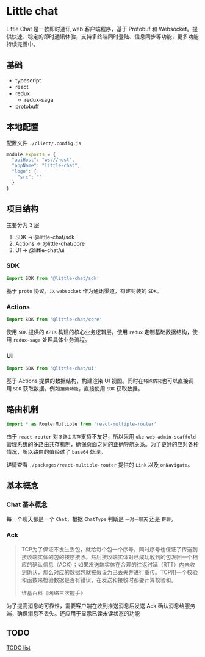 # Little chat

Little Chat 是一款即时通讯 web 客户端程序，基于 Protobuf 和 Websocket。提供快速、稳定的即时通讯体验，支持多终端同时登陆、信息同步等功能，更多功能持续完善中。

## 基础

- typescript
- react
- redux
  - redux-saga
- protobuff

## 本地配置

配置文件 `./client/.config.js`

```js
module.exports = {
  "apiHost": "ws://host",
  "appName": "little-chat",
  "logo": {
    "src": ""
  }
}
```

## 项目结构

主要分为 3 层

1. SDK -> @little-chat/sdk
2. Actions -> @little-chat/core
3. UI -> @little-chat/ui

### SDK

```js
import SDK from '@little-chat/sdk'
```

基于 `proto` 协议，以 `websocket` 作为通讯渠道，构建封装的 `SDK`。

### Actions

```js
import SDK from '@little-chat/core'
```

使用 `SDK` 提供的 `APIs` 构建的核心业务逻辑层，使用 `redux` 定制基础数据结构，使用 `redux-saga` 处理具体业务流程。

### UI

```js
import SDK from '@little-chat/ui'
```

基于 Actions 提供的数据结构，构建渲染 UI 视图。同时在`特殊情况`也可以直接调用 `SDK` 获取数据。例如`搜索功能`，直接使用 `SDK` 获取数据。

## 路由机制

```js
import * as RouterMultiple from 'react-multiple-router'
```

由于 `react-router` 对`多路由共存`支持不友好，所以采用 `uke-web-admin-scaffold` 管理系统的多路由共存机制，确保页面之间的正确导航关系。为了更好的应对各种情况，所以路由的值经过了 `base64` 处理。

详情查看 `./packages/react-multiple-router` 提供的 `Link` 以及 `onNavigate`。

## 基本概念

### Chat 基本概念

每一个聊天都是一个 `Chat`，根据 `ChatType` 判断是 `一对一聊天` 还是 `群聊`。

### Ack

> TCP为了保证不发生丢包，就给每个包一个序号，同时序号也保证了传送到接收端实体的包的按序接收。然后接收端实体对已成功收到的包发回一个相应的确认信息（ACK）；如果发送端实体在合理的往返时延（RTT）内未收到确认，那么对应的数据包就被假设为已丢失并进行重传。TCP用一个校验和函数来检验数据是否有错误，在发送和接收时都要计算校验和。
>
> 维基百科《网络三次握手》

为了提高消息的可靠性，需要客户端在收到推送消息后发送 Ack 确认消息给服务端，确保消息不丢失。还应用于显示已读未读状态的功能

## TODO

[TODO list](./docs/todo.md)
